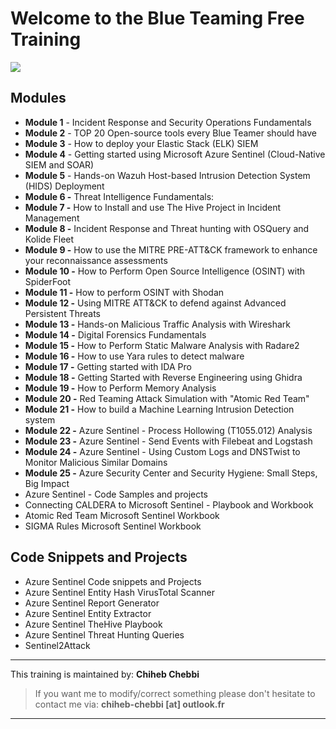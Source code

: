 # Welcome to the Blue Teaming Free Training 

![](https://marvel-b1-cdn.bc0a.com/f00000000167977/www.evansonline.com/hs-fs/hubfs/2020%20Hero%20Image%20updates/1280x499-Security-Operations-hero.jpg?width=1200&name=1280x499-Security-Operations-hero.jpg)



## Modules

- **Module 1** - Incident Response and Security Operations Fundamentals 
- **Module 2** - TOP 20 Open-source tools every Blue Teamer should have 
- **Module 3** - How to deploy your Elastic Stack (ELK) SIEM 
- **Module 4** - Getting started using Microsoft Azure Sentinel (Cloud-Native SIEM and SOAR)  
- **Module 5** - Hands-on Wazuh Host-based Intrusion Detection System (HIDS) Deployment  
- **Module 6 -** Threat Intelligence Fundamentals:  
- **Module 7 -** How to Install and use The Hive Project in Incident Management 
- **Module 8 -** Incident Response and Threat hunting with OSQuery and Kolide Fleet 
- **Module 9 -** How to use the MITRE PRE-ATT&CK framework to enhance your reconnaissance assessments  
- **Module 10 -** How to Perform Open Source Intelligence (OSINT) with SpiderFoot 
- **Module 11 -** How to perform OSINT with Shodan 
- **Module 12 -** Using MITRE ATT&CK to defend against Advanced Persistent Threats 
- **Module 13 -** Hands-on Malicious Traffic Analysis with Wireshark 
- **Module 14 -** Digital Forensics Fundamentals 
- **Module 15 -** How to Perform Static Malware Analysis with Radare2 
- **Module 16 -** How to use Yara rules to detect malware 
- **Module 17 -** Getting started with IDA Pro 
- **Module 18 -** Getting Started with Reverse Engineering using Ghidra 
- **Module 19 -** How to Perform Memory Analysis 
- **Module 20 -** Red Teaming Attack Simulation with "Atomic Red Team" 
- **Module 21 -** How to build a Machine Learning Intrusion Detection system 
- **Module 22 -** Azure Sentinel - Process Hollowing (T1055.012) Analysis
- **Module 23 -** Azure Sentinel - Send Events with Filebeat and Logstash
- **Module 24 -** Azure Sentinel - Using Custom Logs and DNSTwist to Monitor Malicious Similar Domains
- **Module 25 -** Azure Security Center and Security Hygiene: Small Steps, Big Impact
-  Azure Sentinel - Code Samples and projects
-  Connecting CALDERA to Microsoft Sentinel - Playbook and Workbook
-  Atomic Red Team Microsoft Sentinel Workbook
-  SIGMA Rules Microsoft Sentinel Workbook

## Code Snippets and Projects

- Azure Sentinel Code snippets and Projects 
- Azure Sentinel Entity Hash VirusTotal Scanner
- Azure Sentinel Report Generator
- Azure Sentinel Entity Extractor
- Azure Sentinel TheHive Playbook
- Azure Sentinel Threat Hunting Queries
- Sentinel2Attack


------------

 This training is maintained by: **Chiheb Chebbi**
 
>  If you want me to modify/correct something please don't hesitate to contact me via: **chiheb-chebbi [at] outlook.fr**

------------






 

